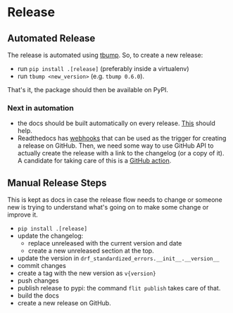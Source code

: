 # Release

## Automated Release
The release is automated using [tbump](https://github.com/dmerejkowsky/tbump). So, to create a new release:
- run `pip install .[release]` (preferably inside a virtualenv) 
- run `tbump <new_version>` (e.g. `tbump 0.6.0`).

That's it, the package should then be available on PyPI.

### Next in automation
- the docs should be built automatically on every release. [This](https://blog.readthedocs.com/automation-rules/)
should help.
- Readthedocs has [webhooks](https://docs.readthedocs.io/en/stable/build-notifications.html#build-status-webhooks)
that can be used as the trigger for creating a release on GitHub. Then, we need some way to use GitHub API
to actually create the release with a link to the changelog (or a copy of it). A candidate for taking care
of this is a [GitHub action](https://github.com/softprops/action-gh-release).

## Manual Release Steps

This is kept as docs in case the release flow needs to change or someone new is trying to understand what's going on
to make some change or improve it. 

- `pip install .[release]`
- update the changelog:
  - replace unreleased with the current version and date
  - create a new unreleased section at the top.
- update the version in `drf_standardized_errors.__init__.__version__`
- commit changes
- create a tag with the new version as `v{version}`
- push changes
- publish release to pypi: the command `flit publish` takes care of that.
- build the docs
- create a new release on GitHub.
